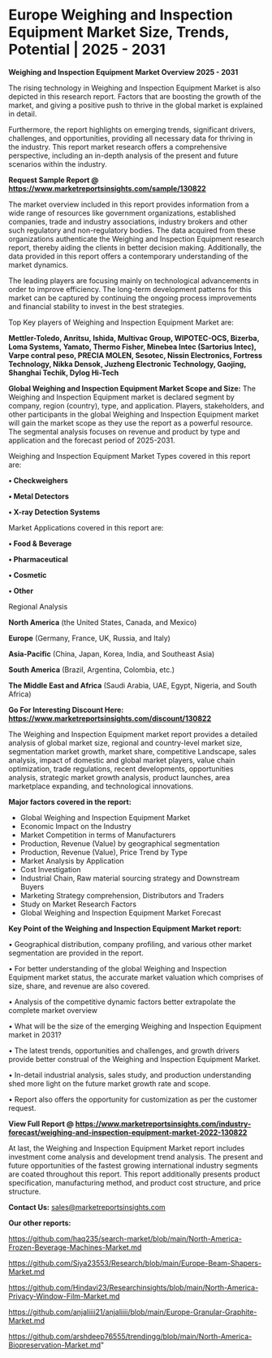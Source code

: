 # Europe Weighing and Inspection Equipment Market Size, Trends, Potential | 2025 - 2031

<Strong> Weighing and Inspection Equipment Market Overview 2025 - 2031</strong>

The rising technology in Weighing and Inspection Equipment Market is also depicted in this research report. Factors that are boosting the growth of the market, and giving a positive push to thrive in the global market is explained in detail.

Furthermore, the report highlights on emerging trends, significant drivers, challenges, and opportunities, providing all necessary data for thriving in the industry. This report market research offers a comprehensive perspective, including an in-depth analysis of the present and future scenarios within the industry.

<strong>Request Sample Report @ <a href=https://www.marketreportsinsights.com/sample/130822>https://www.marketreportsinsights.com/sample/130822</a></strong>

The market overview included in this report provides information from a wide range of resources like government organizations, established companies, trade and industry associations, industry brokers and other such regulatory and non-regulatory bodies. The data acquired from these organizations authenticate the Weighing and Inspection Equipment research report, thereby aiding the clients in better decision making. Additionally, the data provided in this report offers a contemporary understanding of the market dynamics.

The leading players are focusing mainly on technological advancements in order to improve efficiency. The long-term development patterns for this market can be captured by continuing the ongoing process improvements and financial stability to invest in the best strategies.

Top Key players of Weighing and Inspection Equipment Market are:

<strong>Mettler-Toledo, Anritsu, Ishida, Multivac Group, WIPOTEC-OCS, Bizerba, Loma Systems, Yamato, Thermo Fisher, Minebea Intec (Sartorius Intec), Varpe contral peso, PRECIA MOLEN, Sesotec, Nissin Electronics, Fortress Technology, Nikka Densok, Juzheng Electronic Technology, Gaojing, Shanghai Techik, Dylog Hi-Tech</strong>

<strong><b>Global Weighing and Inspection Equipment Market Scope and Size:</b></strong>
The Weighing and Inspection Equipment market is declared segment by company, region (country), type, and application. Players, stakeholders, and other participants in the global Weighing and Inspection Equipment market will gain the market scope as they use the report as a powerful resource. The segmental analysis focuses on revenue and product by type and application and the forecast period of 2025-2031.

Weighing and Inspection Equipment Market Types covered in this report are:

<strong>• Checkweighers

• Metal Detectors

• X-ray Detection Systems</strong>

Market Applications covered in this report are:

<strong>• Food & Beverage

• Pharmaceutical

• Cosmetic

• Other</strong> 

Regional Analysis

<strong>North America</strong> (the United States, Canada, and Mexico)

<strong>Europe</strong> (Germany, France, UK, Russia, and Italy)

<strong>Asia-Pacific</strong> (China, Japan, Korea, India, and Southeast Asia)

<strong>South America</strong> (Brazil, Argentina, Colombia, etc.)

<strong>The Middle East and Africa</strong> (Saudi Arabia, UAE, Egypt, Nigeria, and South Africa)

<strong>Go For Interesting Discount Here: <a href=https://www.marketreportsinsights.com/discount/130822>https://www.marketreportsinsights.com/discount/130822</a></strong>

The Weighing and Inspection Equipment market report provides a detailed analysis of global market size, regional and country-level market size, segmentation market growth, market share, competitive Landscape, sales analysis, impact of domestic and global market players, value chain optimization, trade regulations, recent developments, opportunities analysis, strategic market growth analysis, product launches, area marketplace expanding, and technological innovations.

<strong><b>Major factors covered in the report:</b></strong>
<ul>
  <li>Global Weighing and Inspection Equipment Market </li>
  <li>Economic Impact on the Industry</li>
  <li>Market Competition in terms of Manufacturers</li>
  <li>Production, Revenue (Value) by geographical segmentation</li>
  <li>Production, Revenue (Value), Price Trend by Type</li>
  <li>Market Analysis by Application</li>
  <li>Cost Investigation</li>
  <li>Industrial Chain, Raw material sourcing strategy and Downstream Buyers</li>
  <li>Marketing Strategy comprehension, Distributors and Traders</li>
  <li>Study on Market Research Factors</li>
  <li>Global Weighing and Inspection Equipment Market Forecast</li>
</ul>

<strong><b>Key Point of the Weighing and Inspection Equipment Market report:</b></strong>

• Geographical distribution, company profiling, and various other market segmentation are provided in the report.

• For better understanding of the global Weighing and Inspection Equipment market status, the accurate market valuation which comprises of size, share, and revenue are also covered.

• Analysis of the competitive dynamic factors better extrapolate the complete market overview

• What will be the size of the emerging Weighing and Inspection Equipment market in 2031?

• The latest trends, opportunities and challenges, and growth drivers provide better construal of the Weighing and Inspection Equipment Market.

• In-detail industrial analysis, sales study, and production understanding shed more light on the future market growth rate and scope.

• Report also offers the opportunity for customization as per the customer request.

<strong><b>View Full Report @ <a href=https://www.marketreportsinsights.com/industry-forecast/weighing-and-inspection-equipment-market-2022-130822>https://www.marketreportsinsights.com/industry-forecast/weighing-and-inspection-equipment-market-2022-130822</a></b></strong>


At last, the Weighing and Inspection Equipment Market report includes investment come analysis and development trend analysis. The present and future opportunities of the fastest growing international industry segments are coated throughout this report. This report additionally presents product specification, manufacturing method, and product cost structure, and price structure.

<strong>Contact Us:</strong>
sales@marketreportsinsights.com

<strong>Our other reports:</strong>

<a href=https://github.com/haq235/search-market/blob/main/North-America-Frozen-Beverage-Machines-Market.md>https://github.com/haq235/search-market/blob/main/North-America-Frozen-Beverage-Machines-Market.md</a>

<a href=https://github.com/Siya23553/Research/blob/main/Europe-Beam-Shapers-Market.md>https://github.com/Siya23553/Research/blob/main/Europe-Beam-Shapers-Market.md</a>

<a href=https://github.com/Hindavi23/Researchinsights/blob/main/North-America-Privacy-Window-Film-Market.md>https://github.com/Hindavi23/Researchinsights/blob/main/North-America-Privacy-Window-Film-Market.md</a>

<a href=https://github.com/anjaliiii21/anjaliiii/blob/main/Europe-Granular-Graphite-Market.md>https://github.com/anjaliiii21/anjaliiii/blob/main/Europe-Granular-Graphite-Market.md</a>

<a href=https://github.com/arshdeep76555/trendingg/blob/main/North-America-Biopreservation-Market.md>https://github.com/arshdeep76555/trendingg/blob/main/North-America-Biopreservation-Market.md</a>"
